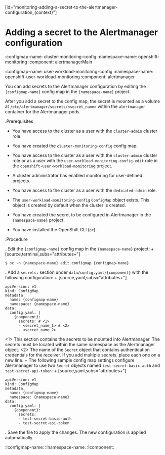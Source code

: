 [id="monitoring-adding-a-secret-to-the-alertmanager-configuration_{context}"]
# Adding a secret to the Alertmanager configuration 




:configmap-name: cluster-monitoring-config
:namespace-name: openshift-monitoring
:component: alertmanagerMain


:configmap-name: user-workload-monitoring-config
:namespace-name: openshift-user-workload-monitoring
:component: alertmanager


You can add secrets to the Alertmanager configuration by editing the `{configmap-name}` config map in the `{namespace-name}` project.

After you add a secret to the config map, the secret is mounted as a volume at `/etc/alertmanager/secrets/<secret_name>` within the `alertmanager` container for the Alertmanager pods.

.Prerequisites


* You have access to the cluster as a user with the `cluster-admin` cluster role.
* You have created the `cluster-monitoring-config` config map.



* You have access to the cluster as a user with the `cluster-admin` cluster role or as a user with the `user-workload-monitoring-config-edit` role in the `openshift-user-workload-monitoring` project.
* A cluster administrator has enabled monitoring for user-defined projects.


* You have access to the cluster as a user with the `dedicated-admin` role.
* The `user-workload-monitoring-config` `ConfigMap` object exists. This object is created by default when the cluster is created.


* You have created the secret to be configured in Alertmanager in the `{namespace-name}` project.
* You have installed the OpenShift CLI (`oc`).

.Procedure

. Edit the `{configmap-name}` config map in the `{namespace-name}` project:
+
[source,terminal,subs="attributes+"]
```
$ oc -n {namespace-name} edit configmap {configmap-name}
```

. Add a `secrets:` section under `data/config.yaml/{component}` with the following configuration:
+
[source,yaml,subs="attributes+"]
```
apiVersion: v1
kind: ConfigMap
metadata:
  name: {configmap-name}
  namespace: {namespace-name}
data:
  config.yaml: |
    {component}:
      secrets: # <1>
      - <secret_name_1> # <2>
      - <secret_name_2>
```
<1> This section contains the secrets to be mounted into Alertmanager. The secrets must be located within the same namespace as the Alertmanager object.
<2> The name of the `Secret` object that contains authentication credentials for the receiver. If you add multiple secrets, place each one on a new line.
+
The following sample config map settings configure Alertmanager to use two `Secret` objects named `test-secret-basic-auth` and `test-secret-api-token`:
+
[source,yaml,subs="attributes+"]
```
apiVersion: v1
kind: ConfigMap
metadata:
  name: {configmap-name}
  namespace: {namespace-name}
data:
  config.yaml: |
    {component}:
      secrets:
      - test-secret-basic-auth
      - test-secret-api-token
```

. Save the file to apply the changes. The new configuration is applied automatically.


:!configmap-name:
:!namespace-name:
:!component:

